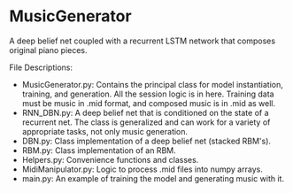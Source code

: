 # MusicGenerator
A deep belief net coupled with a recurrent LSTM network that composes original piano pieces.

File Descriptions:
- MusicGenerator.py:
Contains the principal class for model instantiation, training, and generation. All the session logic is in here. Training data must be music in .mid format, and composed music is in .mid as well.
- RNN_DBN.py:
A deep belief net that is conditioned on the state of a recurrent net. The class is generalized and can work for a variety of appropriate tasks, not only music generation.
- DBN.py:
Class implementation of a deep belief net (stacked RBM's).
- RBM.py:
Class implementation of an RBM.
- Helpers.py:
Convenience functions and classes.
- MidiManipulator.py:
Logic to process .mid files into numpy arrays.
- main.py:
An example of training the model and generating music with it.
